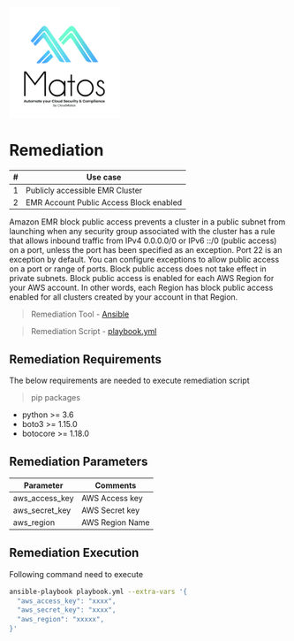 [<img src="https://github.com/cloudmatos/matos/blob/master/images/matos-logo.png" width="200" height="200">](https://www.cloudmatos.com/)

# Remediation

| # | Use case |
|---|---|
| 1 | Publicly accessible EMR Cluster |
| 2 | EMR Account Public Access Block enabled |

Amazon EMR block public access prevents a cluster in a public subnet from launching when any security group associated with the cluster has a rule that allows inbound traffic from IPv4 0.0.0.0/0 or IPv6 ::/0 (public access) on a port, unless the port has been specified as an exception. Port 22 is an exception by default. You can configure exceptions to allow public access on a port or range of ports. Block public access does not take effect in private subnets.
Block public access is enabled for each AWS Region for your AWS account. In other words, each Region has block public access enabled for all clusters created by your account in that Region.

> Remediation Tool   - [Ansible](https://www.ansible.com/)

> Remediation Script - [playbook.yml](playbook.yml)

## Remediation Requirements
The below requirements are needed to execute remediation script

> pip packages
- python >= 3.6
- boto3 >= 1.15.0
- botocore >= 1.18.0

## Remediation Parameters

| Parameter      | Comments        |
|----------------|-----------------|
| aws_access_key | AWS Access key  |
| aws_secret_key | AWS Secret key  |
| aws_region         | AWS Region Name |


## Remediation Execution
Following command need to execute
```sh
ansible-playbook playbook.yml --extra-vars '{
  "aws_access_key": "xxxx",
  "aws_secret_key": "xxxx",
  "aws_region": "xxxxx",
}'
```
